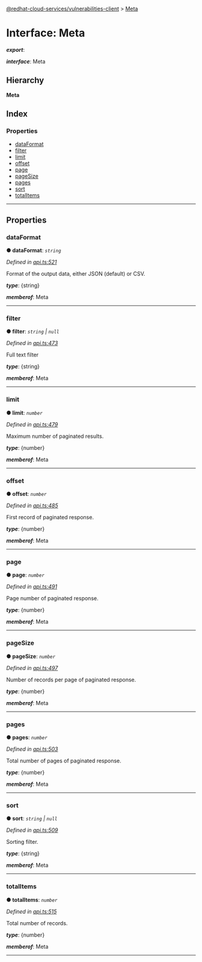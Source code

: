 [@redhat-cloud-services/vulnerabilities-client](../README.md) > [Meta](../interfaces/meta.md)

# Interface: Meta

*__export__*: 

*__interface__*: Meta

## Hierarchy

**Meta**

## Index

### Properties

* [dataFormat](meta.md#dataformat)
* [filter](meta.md#filter)
* [limit](meta.md#limit)
* [offset](meta.md#offset)
* [page](meta.md#page)
* [pageSize](meta.md#pagesize)
* [pages](meta.md#pages)
* [sort](meta.md#sort)
* [totalItems](meta.md#totalitems)

---

## Properties

<a id="dataformat"></a>

###  dataFormat

**● dataFormat**: *`string`*

*Defined in [api.ts:521](https://github.com/karelhala/javascript-clients/blob/master/packages/vulnerabilities/api.ts#L521)*

Format of the output data, either JSON (default) or CSV.

*__type__*: {string}

*__memberof__*: Meta

___
<a id="filter"></a>

###  filter

**● filter**: *`string` \| `null`*

*Defined in [api.ts:473](https://github.com/karelhala/javascript-clients/blob/master/packages/vulnerabilities/api.ts#L473)*

Full text filter

*__type__*: {string}

*__memberof__*: Meta

___
<a id="limit"></a>

###  limit

**● limit**: *`number`*

*Defined in [api.ts:479](https://github.com/karelhala/javascript-clients/blob/master/packages/vulnerabilities/api.ts#L479)*

Maximum number of paginated results.

*__type__*: {number}

*__memberof__*: Meta

___
<a id="offset"></a>

###  offset

**● offset**: *`number`*

*Defined in [api.ts:485](https://github.com/karelhala/javascript-clients/blob/master/packages/vulnerabilities/api.ts#L485)*

First record of paginated response.

*__type__*: {number}

*__memberof__*: Meta

___
<a id="page"></a>

###  page

**● page**: *`number`*

*Defined in [api.ts:491](https://github.com/karelhala/javascript-clients/blob/master/packages/vulnerabilities/api.ts#L491)*

Page number of paginated response.

*__type__*: {number}

*__memberof__*: Meta

___
<a id="pagesize"></a>

###  pageSize

**● pageSize**: *`number`*

*Defined in [api.ts:497](https://github.com/karelhala/javascript-clients/blob/master/packages/vulnerabilities/api.ts#L497)*

Number of records per page of paginated response.

*__type__*: {number}

*__memberof__*: Meta

___
<a id="pages"></a>

###  pages

**● pages**: *`number`*

*Defined in [api.ts:503](https://github.com/karelhala/javascript-clients/blob/master/packages/vulnerabilities/api.ts#L503)*

Total number of pages of paginated response.

*__type__*: {number}

*__memberof__*: Meta

___
<a id="sort"></a>

###  sort

**● sort**: *`string` \| `null`*

*Defined in [api.ts:509](https://github.com/karelhala/javascript-clients/blob/master/packages/vulnerabilities/api.ts#L509)*

Sorting filter.

*__type__*: {string}

*__memberof__*: Meta

___
<a id="totalitems"></a>

###  totalItems

**● totalItems**: *`number`*

*Defined in [api.ts:515](https://github.com/karelhala/javascript-clients/blob/master/packages/vulnerabilities/api.ts#L515)*

Total number of records.

*__type__*: {number}

*__memberof__*: Meta

___

